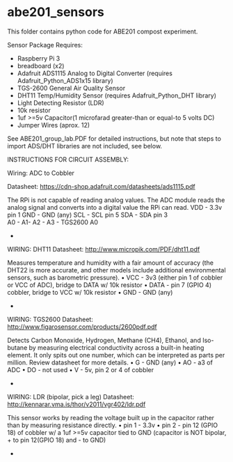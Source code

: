 # abe201_sensors
This folder contains python code for ABE201 compost experiment.

Sensor Package Requires:
-  Raspberry Pi 3
-  breadboard (x2)
-  Adafruit ADS1115 Analog to Digital Converter (requires Adafruit_Python_ADS1x15 library)
-  TGS-2600 General Air Quality Sensor
-  DHT11 Temp/Humidity Sensor (requires Adafruit_Python_DHT library)
-  Light Detecting Resistor (LDR)
-  10k resistor
-  1uf >=5v Capacitor(1 microfarad greater-than or equal-to 5 volts DC)
-  Jumper Wires (aprox. 12)

See ABE201_group_lab.PDF for detailed instructions, but note that steps to import ADS/DHT libraries are not included, see below.


INSTRUCTIONS FOR CIRCUIT ASSEMBLY:

Wiring: ADC to Cobbler

Datasheet: https://cdn-shop.adafruit.com/datasheets/ads1115.pdf 

The RPi is not capable of reading analog values. The ADC module reads the analog signal and converts into a digital value the RPi can read. 
VDD - 3.3v pin 1 
GND - GND (any) 
SCL - SCL pin 5 
SDA - SDA pin 3  
A0 - 
A1- 
A2 - 
A3 - TGS2600 A0 

-

WIRING: DHT11 
Datasheet: http://www.micropik.com/PDF/dht11.pdf 

Measures temperature and humidity with a fair amount of accuracy (the DHT22 is more accurate, and other models include additional environmental sensors, such as barometric pressure). 
•	VCC - 3v3 (either pin 1 of cobbler or VCC of ADC), bridge to DATA w/ 10k resistor 
•	DATA - pin 7 (GPIO 4) cobbler, bridge to VCC w/ 10k resistor 
•	GND -  GND (any) 

-
 
WIRING: TGS2600 
Datasheet: http://www.figarosensor.com/products/2600pdf.pdf 

Detects Carbon Monoxide, Hydrogen, Methane (CH4), Ethanol, and Iso-butane by measuring electrical conductivity across a built-in heating element. It only spits out one number, which can be interpreted as parts per million. Review datasheet for more details. 
•	G - GND (any) 
•	AO - a3 of ADC 
•	DO - not used 
•	V - 5v, pin 2 or 4 of cobbler 

-

WIRING: LDR (bipolar, pick a leg) 
Datasheet: http://kennarar.vma.is/thor/v2011/vgr402/ldr.pdf 

This sensor works by reading the voltage built up in the capacitor rather than by measuring resistance directly. 
•	pin 1 - 3.3v 
•	pin 2 - pin 12 (GPIO 18) of cobbler w/ a 1uf >=5v capacitor tied to GND (capacitor is NOT bipolar, + to pin 12(GPIO 18) and - to GND)

-
